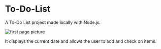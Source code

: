 # To-Do-List

A To-Do List project made locally with Node.js.

![first page picture](https://user-images.githubusercontent.com/52178816/109064653-6c280c00-76c9-11eb-8eb8-b4bd51048876.png)

It displays the current date and allows the user to add and check on items.
